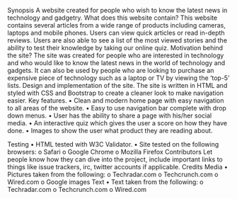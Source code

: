 Synopsis
A website created for people who wish to know the latest news in technology and gadgetry.
What does this website contain?
This website contains several articles from a wide range of products including cameras, laptops and mobile phones. Users can view quick articles or read in-depth reviews. Users are also able to see a list of the most viewed stories and the ability to test their knowledge by taking our online quiz.
Motivation behind the site?
The site was created for people who are interested in technology and who would like to know the latest news in the world of technology and gadgets. It can also be used by people who are looking to purchase an expensive piece of technology such as a laptop or TV by viewing the ‘top-5’ lists.
Design and implementation of the site.
The site is written in HTML and styled with CSS and Bootstrap to create a cleaner look to make navigation easier.
Key features.
•	Clean and modern home page with easy navigation to all areas of the website.
•	Easy to use navigation bar complete with drop down menus.
•	User has the ability to share a page with his/her social media.
•	An interactive quiz which gives the user a score on how they have done.
•	Images to show the user what product they are reading about.




Testing
•	HTML tested with W3C Validator.
•	Site tested on the following browsers:
o	Safari
o	Google Chrome
o	Mozilla Firefox
Contributors
Let people know how they can dive into the project, include important links to things like issue trackers, irc, twitter accounts if applicable.
Credits
Media
•	Pictures taken from the following:
o	Techradar.com
o	Techcrunch.com
o	Wired.com
o	Google images
Text
•	Text taken from the following:
o	Techradar.com
o	Techcrunch.com
o	Wired.com
